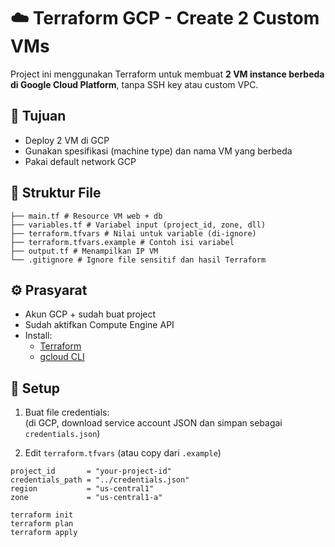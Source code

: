 # ☁️ Terraform GCP - Create 2 Custom VMs

Project ini menggunakan Terraform untuk membuat **2 VM instance berbeda di Google Cloud Platform**, tanpa SSH key atau custom VPC.

## 🎯 Tujuan

- Deploy 2 VM di GCP
- Gunakan spesifikasi (machine type) dan nama VM yang berbeda
- Pakai default network GCP

## 📁 Struktur File
```hcl
├── main.tf # Resource VM web + db
├── variables.tf # Variabel input (project_id, zone, dll)
├── terraform.tfvars # Nilai untuk variable (di-ignore)
├── terraform.tfvars.example # Contoh isi variabel
├── output.tf # Menampilkan IP VM
└── .gitignore # Ignore file sensitif dan hasil Terraform
```

## ⚙️ Prasyarat

- Akun GCP + sudah buat project
- Sudah aktifkan Compute Engine API
- Install:
  - [Terraform](https://developer.hashicorp.com/terraform/downloads)
  - [gcloud CLI](https://cloud.google.com/sdk/docs/install)

## 🔧 Setup

1. Buat file credentials:  
   (di GCP, download service account JSON dan simpan sebagai `credentials.json`)

2. Edit `terraform.tfvars` (atau copy dari `.example`)

```hcl
project_id       = "your-project-id"
credentials_path = "../credentials.json"
region           = "us-central1"
zone             = "us-central1-a"

terraform init
terraform plan
terraform apply

```
